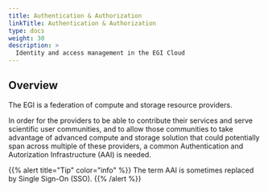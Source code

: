 ```yaml
---
title: Authentication & Authorization
linkTitle: Authentication & Authorization
type: docs
weight: 30
description: >
  Identity and access management in the EGI Cloud
---
```


## Overview

The EGI is a federation of compute and storage resource providers.

In order for the providers to be able to contribute their services and serve
scientific user communities, and to allow those communities to take advantage
of advanced compute and storage solution that could potentially span across
multiple of these providers, a common Authentication and Autorization Infrastructure
(AAI) is needed.

{{% alert title="Tip" color="info" %}} The term AAI is sometimes replaced by
Single Sign-On (SSO).
{{% /alert %}}

